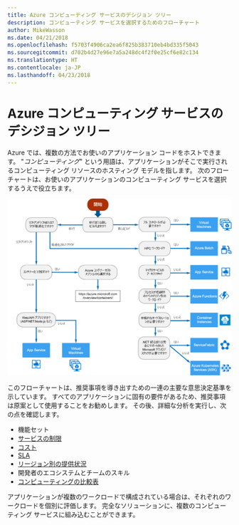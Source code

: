 ```yaml
---
title: Azure コンピューティング サービスのデシジョン ツリー
description: コンピューティング サービスを選択するためのフローチャート
author: MikeWasson
ms.date: 04/21/2018
ms.openlocfilehash: f5703f4906ca2ea6f825b383710eb4bd335f5043
ms.sourcegitcommit: d702b4d27e96e7a5a248dc4f2f0e25cf6e82c134
ms.translationtype: HT
ms.contentlocale: ja-JP
ms.lasthandoff: 04/23/2018
---
```

# <a name="decision-tree-for-azure-compute-services"></a>Azure コンピューティング サービスのデシジョン ツリー

Azure では、複数の方法でお使いのアプリケーション コードをホストできます。 "*コンピューティング*" という用語は、アプリケーションがそこで実行されるコンピューティング リソースのホスティング モデルを指します。 次のフローチャートは、お使いのアプリケーションのコンピューティング サービスを選択するうえで役立ちます。
 
![](../images/compute-decision-tree.svg)

このフローチャートは、推奨事項を導き出すための一連の主要な意思決定基準を示しています。 すべてのアプリケーションに固有の要件があるため、推奨事項は原案として使用することをお勧めします。 その後、詳細な分析を実行し、次の点を確認します。
 
- 機能セット
- [サービスの制限](/azure/azure-subscription-service-limits)
- [コスト](https://azure.microsoft.com/pricing/)
- [SLA](https://azure.microsoft.com/support/legal/sla/)
- [リージョン別の提供状況](https://azure.microsoft.com/global-infrastructure/services/)
- 開発者のエコシステムとチームのスキル
- [コンピューティングの比較表](./compute-comparison.md)

アプリケーションが複数のワークロードで構成されている場合は、それぞれのワークロードを個別に評価します。 完全なソリューションに、複数のコンピューティング サービスに組み込むことができます。

